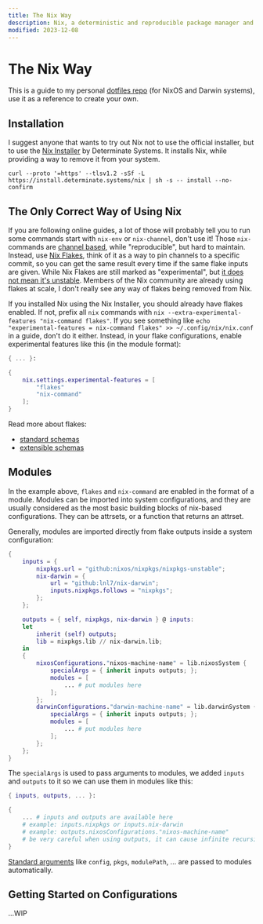 ```yaml
---
title: The Nix Way
description: Nix, a deterministic and reproducible package manager and system configuration tool. Nix Flakes, the correct/only way of using Nix.
modified: 2023-12-08
---
```


# The Nix Way

This is a guide to my personal [dotfiles repo](https://github.com/stepbrobd/dotfiles) (for NixOS and Darwin systems),
use it as a reference to create your own.

## Installation

I suggest anyone that wants to try out Nix not to use the official installer, but to use the
[Nix Installer](https://github.com/determinatesystems/nix-installer) by Determinate Systems.
It installs Nix, while providing a way to remove it from your system.

```shell
curl --proto '=https' --tlsv1.2 -sSf -L https://install.determinate.systems/nix | sh -s -- install --no-confirm
```

## The Only Correct Way of Using Nix

If you are following online guides, a lot of those will probably tell you to run some commands start with `nix-env` or `nix-channel`, don't use it!
Those `nix-` commands are [channel based](https://nixos.wiki/wiki/Nix_channels), while "reproducible", but hard to maintain.
Instead, use [Nix Flakes](https://nixos.wiki/wiki/Flakes), think of it as a way to pin channels to a specific commit,
so you can get the same result every time if the same flake inputs are given.
While Nix Flakes are still marked as "experimental", but [it does not mean it's unstable](https://determinate.systems/posts/experimental-does-not-mean-unstable).
Members of the Nix community are already using flakes at scale, I don't really see any way of flakes being removed from Nix.

If you installed Nix using the Nix Installer, you should already have flakes enabled.
If not, prefix all `nix` commands with `nix --extra-experimental-features "nix-command flakes"`.
If you see something like `echo "experimental-features = nix-command flakes" >> ~/.config/nix/nix.conf` in a guide, don't do it either.
Instead, in your flake configurations, enable experimental features like this (in the module format):

```nix
{ ... }:

{
    nix.settings.experimental-features = [
        "flakes"
        "nix-command"
    ];
}
```

Read more about flakes:

- [standard schemas](https://arc.net/l/quote/agerqwyq)
- [extensible schemas](https://determinate.systems/posts/flake-schemas)

## Modules

In the example above, `flakes` and `nix-command` are enabled in the format of a module.
Modules can be imported into system configurations, and they are usually considered as the most basic building blocks of nix-based configurations.
They can be attrsets, or a function that returns an attrset.

Generally, modules are imported directly from flake outputs inside a system configuration:

```nix
{
    inputs = {
        nixpkgs.url = "github:nixos/nixpkgs/nixpkgs-unstable";
        nix-darwin = {
            url = "github:lnl7/nix-darwin";
            inputs.nixpkgs.follows = "nixpkgs";
        };
    };

    outputs = { self, nixpkgs, nix-darwin } @ inputs:
    let
        inherit (self) outputs;
        lib = nixpkgs.lib // nix-darwin.lib;
    in
    {
        nixosConfigurations."nixos-machine-name" = lib.nixosSystem {
            specialArgs = { inherit inputs outputs; };
            modules = [
                ... # put modules here
            ];
        };
        darwinConfigurations."darwin-machine-name" = lib.darwinSystem {
            specialArgs = { inherit inputs outputs; };
            modules = [
                ... # put modules here
            ];
        };
    };
}
```

The `specialArgs` is used to pass arguments to modules, we added `inputs` and `outputs` to it so we can use them in modules like this:

```nix
{ inputs, outputs, ... }:

{
    ... # inputs and outputs are available here
    # example: inputs.nixpkgs or inputs.nix-darwin
    # example: outputs.nixosConfigurations."nixos-machine-name"
    # be very careful when using outputs, it can cause infinite recursion
}
```

[Standard arguments](https://arc.net/l/quote/fkjnloyb) like `config`, `pkgs`, `modulePath`, ... are passed to modules automatically.

## Getting Started on Configurations

...WIP
